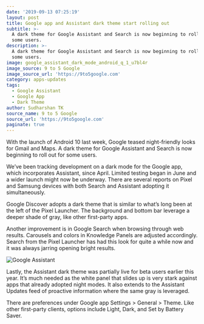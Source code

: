 ```yaml
---
date: '2019-09-13 07:25:19'
layout: post
title: Google app and Assistant dark theme start rolling out
subtitle: >-
  A dark theme for Google Assistant and Search is now beginning to roll out for
  some users.
description: >-
  A dark theme for Google Assistant and Search is now beginning to roll out for
  some users.
image: google_assistant_dark_mode_android_q_1_u7bl4r
image_source: 9 to 5 Google
image_source_url: 'https://9to5google.com'
category: apps-updates
tags:
  - Google Assistant
  - Google App
  - Dark Theme
author: Sudharshan TK
source_name: 9 to 5 Google
source_url: 'https://9to5google.com'
paginate: true
---
```



With the launch of Android 10 last week, Google teased night-friendly looks for Gmail and Maps. A dark theme for Google Assistant and Search is now beginning to roll out for some users.

We’ve been tracking development on a dark mode for the Google app, which incorporates Assistant, since April. Limited testing began in June and a wider launch might now be underway. There are several reports on Pixel and Samsung devices with both Search and Assistant adopting it simultaneously.

Google Discover adopts a dark theme that is similar to what’s long been at the left of the Pixel Launcher. The background and bottom bar leverage a deeper shade of gray, like other first-party apps.

Another improvement is in Google Search when browsing through web results. Carousels and colors in Knowledge Panels are adjusted accordingly. Search from the Pixel Launcher has had this look for quite a while now and it was always jarring opening bright results.

![Google Assistant ](https://res.cloudinary.com/read-write-tech/image/upload/v1568339938/google-search-dark-theme-1_vt7yrd.png "Dark Theme")

Lastly, the Assistant dark theme was partially live for beta users earlier this year. It’s much needed as the white panel that slides up is very stark against apps that already adopted night modes. It also extends to the Assistant Updates feed of proactive information where the same gray is leveraged.

There are preferences under Google app Settings > General > Theme. Like other first-party clients, options include Light, Dark, and Set by Battery Saver.

